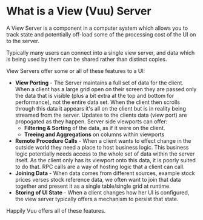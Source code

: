 # What is a View (Vuu) Server

A View Server is a component in a computer system which allows you to track state and potentially off-load some 
of the processing cost of the UI on to the server. 

Typically many users can connect into a single view server, and data which is being used by them can be shared rather than distinct copies. 

View Servers offer some or all of these features to a UI:

* **View Porting** - The Server maintains a full set of data for the client. When a client has a large grid open on their 
screen they are passed only the data that is visible (plus a bit extra at the top and bottom for performance), not the entire data set. When the 
client then scrolls through this data it appears it's all on the client but is in reality being streamed from the server.
Updates to the clients data (view port) are propogated as they happen. Server side viewports can offer:
  * **Filtering & Sorting** of the data, as if it were on the client. 
  * **Treeing and Aggregations** on columns within viewports
* **Remote Procedure Calls** - When a client wants to effect change in the outside world they need a place to host business
logic. This business logic potentially needs access to the whole set of data within the server itself. As the client only has its viewport
onto this data, it is poorly suited to do that. RPC calls are a way of hosting logic that a client can call.
* **Joining Data** - When data comes from different sources, example stock prices verses stock reference data, we often want to join that data together
and present it as a single table/single grid at runtime. 
* **Storing of UI State** - When a client changes how her UI is configured, the view server typically offers a mechanism to persist that state. 

Happily Vuu offers all of these features. 

